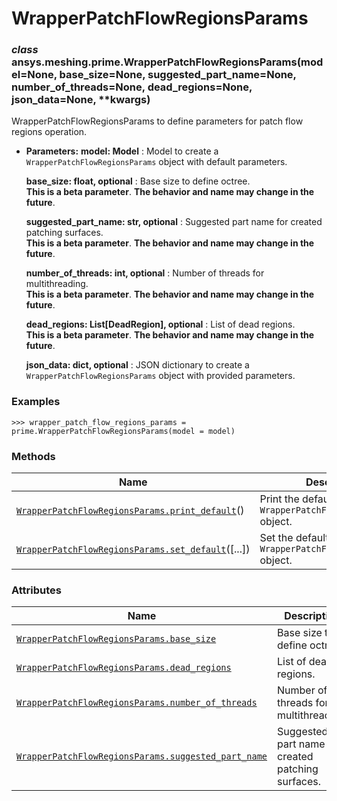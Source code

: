 # WrapperPatchFlowRegionsParams



### *class* ansys.meshing.prime.WrapperPatchFlowRegionsParams(model=None, base_size=None, suggested_part_name=None, number_of_threads=None, dead_regions=None, json_data=None, \*\*kwargs)

WrapperPatchFlowRegionsParams to define parameters for patch flow regions operation.

* **Parameters:**
  **model: Model**
  : Model to create a `WrapperPatchFlowRegionsParams` object with default parameters.

  **base_size: float, optional**
  : Base size to define octree.
    <br/>
    **This is a beta parameter**. **The behavior and name may change in the future**.

  **suggested_part_name: str, optional**
  : Suggested part name for created patching surfaces.
    <br/>
    **This is a beta parameter**. **The behavior and name may change in the future**.

  **number_of_threads: int, optional**
  : Number of threads for multithreading.
    <br/>
    **This is a beta parameter**. **The behavior and name may change in the future**.

  **dead_regions: List[DeadRegion], optional**
  : List of dead regions.
    <br/>
    **This is a beta parameter**. **The behavior and name may change in the future**.

  **json_data: dict, optional**
  : JSON dictionary to create a `WrapperPatchFlowRegionsParams` object with provided parameters.

### Examples

```pycon
>>> wrapper_patch_flow_regions_params = prime.WrapperPatchFlowRegionsParams(model = model)
```

<!-- !! processed by numpydoc !! -->

### Methods

| Name | Description |
|-----------------------------------------------------------------------------------------------------------------------------------------------------------------------------------------|-----------------------------------------------------------------------|
| [`WrapperPatchFlowRegionsParams.print_default`](ansys.meshing.prime.WrapperPatchFlowRegionsParams.print_default.md#ansys.meshing.prime.WrapperPatchFlowRegionsParams.print_default)()   | Print the default values of `WrapperPatchFlowRegionsParams` object.   |
| [`WrapperPatchFlowRegionsParams.set_default`](ansys.meshing.prime.WrapperPatchFlowRegionsParams.set_default.md#ansys.meshing.prime.WrapperPatchFlowRegionsParams.set_default)([...])    | Set the default values of the `WrapperPatchFlowRegionsParams` object. |

### Attributes

| Name | Description |
|-------------------------------------------------------------------------------------------------------------------------------------------------------------------------------------------------------|----------------------------------------------------|
| [`WrapperPatchFlowRegionsParams.base_size`](ansys.meshing.prime.WrapperPatchFlowRegionsParams.base_size.md#ansys.meshing.prime.WrapperPatchFlowRegionsParams.base_size)                               | Base size to define octree.                        |
| [`WrapperPatchFlowRegionsParams.dead_regions`](ansys.meshing.prime.WrapperPatchFlowRegionsParams.dead_regions.md#ansys.meshing.prime.WrapperPatchFlowRegionsParams.dead_regions)                      | List of dead regions.                              |
| [`WrapperPatchFlowRegionsParams.number_of_threads`](ansys.meshing.prime.WrapperPatchFlowRegionsParams.number_of_threads.md#ansys.meshing.prime.WrapperPatchFlowRegionsParams.number_of_threads)       | Number of threads for multithreading.              |
| [`WrapperPatchFlowRegionsParams.suggested_part_name`](ansys.meshing.prime.WrapperPatchFlowRegionsParams.suggested_part_name.md#ansys.meshing.prime.WrapperPatchFlowRegionsParams.suggested_part_name) | Suggested part name for created patching surfaces. |

